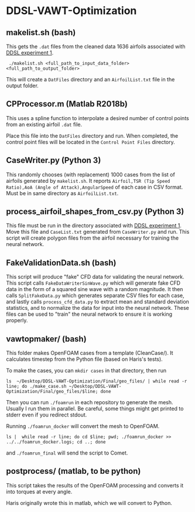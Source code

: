 # DDSL-VAWT-Optimization

## makelist.sh (bash)
This gets the `.dat` files from the cleaned data 1636 airfoils associated with [DDSL experiment 1](https://github.com/maxjiang93/DDSL/tree/pub/experiments/exp1_airfoil).
```
 ./makelist.sh <full_path_to_input_data_folder> <full_path_to_output_folder>
 ```
This will create a `DatFiles` directory and an `AirfoilList.txt` file in the output folder.

## CPProcessor.m (Matlab R2018b)
This uses a spline function to interpolate a desired number of control points from an existing airfoil `.dat` file.

Place this file into the `DatFiles` directory and run. When completed, the control point files will be located in the `Control Point Files` directory.

## CaseWriter.py (Python 3)
This randomly chooses (with replacement) 1000 cases from the list of airfoils generated by `makelist.sh`. It reports `Airfoil,TSR (Tip Speed Ratio),AoA (Angle of Attack),AngularSpeed` of each case in CSV format. Must be in same directory as `AirfoilList.txt`. 

## process_airfoil_shapes_from_csv.py (Python 3)
This file must be run in the directory associated with [DDSL experiment 1](https://github.com/maxjiang93/DDSL/tree/pub/experiments/exp1_airfoil). Move this file and `CaseList.txt` generated from `CaseWriter.py` and run. This script will create polygon files from the airfoil necessary for training the neural network. 

## FakeValidationData.sh (bash)
This script will produce "fake" CFD data for validating the neural network. This script calls `FakeDataWriterSinWave.py` which will generate fake CFD data in the form of a squared sine wave with a random magnitude. It then calls `SplitFakeData.py` which generates separate CSV files for each case, and lastly calls `process_cfd_data.py` to extract mean and standard deviation statistics, and to normalize the data for input into the neural network. These files can be used to "train" the neural network to ensure it is working properly.

## vawtopmaker/ (bash)

This folder makes OpenFOAM cases from a template (CleanCase/). It calculates timestep from the Python file (based on Haris's tests).

To make the cases, you can `mkdir cases` in that directory, then run
```
ls  ~/Desktop/DDSL-VAWT-Optimization/Final/geo_files/ | while read -r line; do ./make_case.sh ~/Desktop/DDSL-VAWT-Optimization/Final/geo_files/$line; done
```
Then you can run `./foamrun` in each repository to generate the mesh. Usually I run them in parallel. Be careful, some things might get printed to stderr even if you redirect stdout.

Running `./foamrun_docker` will convert the mesh to OpenFOAM.
```
ls |  while read -r line; do cd $line; pwd; ./foamrun_docker >>  ../../foamrun_docker.logs; cd ..; done
```

and `./foamrun_final` will send the script to Comet.



## postprocess/ (matlab, to be python)
This script takes the results of the OpenFOAM processing and converts it into torques at every angle.

Haris originally wrote this in matlab, which we will convert to Python.
